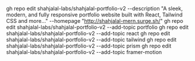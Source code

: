 gh repo edit shahjalal-labs/shahjalal-portfolio-v2 --description "A sleek, modern, and fully responsive portfolio website built with React, Tailwind CSS and more..." --homepage "http://shahjalal-mern.surge.sh/"
gh repo edit shahjalal-labs/shahjalal-portfolio-v2 --add-topic portfolio
gh repo edit shahjalal-labs/shahjalal-portfolio-v2 --add-topic react
gh repo edit shahjalal-labs/shahjalal-portfolio-v2 --add-topic tailwind
gh repo edit shahjalal-labs/shahjalal-portfolio-v2 --add-topic prism
gh repo edit shahjalal-labs/shahjalal-portfolio-v2 --add-topic framer-motion

```

```


